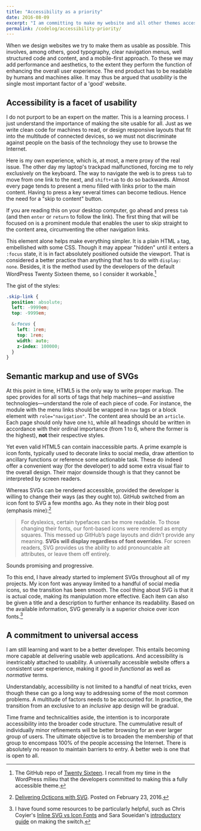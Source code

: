 ```yaml
---
title: "Accessibility as a priority"
date: 2016-08-09
excerpt: "I am committing to make my website and all other themes accessible to all users. Accessibility is a facet of usability."
permalink: /codelog/accessibility-priority/
---
```

When we design websites we try to make them as usable as possible. This involves, among others, good typography, clear navigation menus, well structured code and content, and a mobile-first approach. To these we may add performance and aesthetics, to the extent they perform the function of enhancing the overall user experience. The end product has to be readable by humans and machines alike. It may thus be argued that *usability* is the single most important factor of a 'good' website.

## Accessibility is a facet of usability

I do not purport to be an expert on the matter. This is a learning process. I just understand the importance of making the site usable for all. Just as we write clean code for machines to read, or design responsive layouts that fit into the multitude of connected devices, so we must not discriminate against people on the basis of the technology they use to browse the Internet.

Here is my own experience, which is, at most, a mere proxy of the real issue. The other day my laptop's trackpad malfunctioned, forcing me to rely exclusively on the keyboard. The way to navigate the web is to press `tab` to move from one link to the next, and `shift+tab` to do so backwards. Almost every page tends to present a menu filled with links prior to the main content. Having to press a key several times can become tedious. Hence the need for a "skip to content" button.

If you are reading this on your desktop computer, go ahead and press `tab` (and then `enter` or `return` to follow the link). The first thing that will be focused on is a prominent module that enables the user to skip straight to the content area, circumventing the other navigation links.

This element alone helps make everything simpler. It is a plain HTML `a` tag, embellished with some CSS. Though it may appear "hidden" until it enters a `:focus` state, it is in fact absolutely positioned outside the viewport. That is considered a better practice than anything that has to do with `display: none`. Besides, it is the method used by the developers of the default WordPress Twenty Sixteen theme, so I consider it workable.[^WPTwentySixteen]

The gist of the styles:

```scss
.skip-link {
  position: absolute;
  left: -9999em;
  top: -9999em;

  &:focus {
    left: 1rem;
    top: 1rem;
    width: auto;
    z-index: 100000;
  }
}
```

## Semantic markup and use of SVGs

At this point in time, HTML5 is the only way to write proper markup. The spec provides for all sorts of tags that help machines—and assistive technologies—understand the role of each piece of code. For instance, the module with the menu links should be wrapped in `nav` tags or a block element with `role="navigation"`. The content area should be an `article`. Each page should only have one `h1`, while all headings should be written in accordance with their ordinal importance (from 1 to 6, where the former is the highest), **not** their respective styles.

Yet even valid HTML5 can contain inaccessible parts. A prime example is icon fonts, typically used to decorate links to social media, draw attention to ancillary functions or reference some actionable task. These do indeed offer a convenient way (for the developer) to add some extra visual flair to the overall design. Their major downside though is that they cannot be interpreted by screen readers.

Whereas SVGs can be rendered accessible, provided the developer is willing to change their ways (as they ought to). GitHub switched from an icon font to SVG a few months ago. As they note in their blog post (emphasis mine):[^GitHubArticleSVG]

> For dyslexics, certain typefaces can be more readable. To those changing their fonts, our font-based icons were rendered as empty squares. This messed up GitHub’s page layouts and didn’t provide any meaning. **SVGs will display regardless of font overrides**. For screen readers, SVG provides us the ability to add pronouncable alt attributes, or leave them off entirely.

Sounds promising and progressive.

To this end, I have already started to implement SVGs throughout all of my projects. My icon font was anyway limited to a handful of social media icons, so the transition has been smooth. The cool thing about SVG is that it is actual code, making its manipulation more effective. Each item can also be given a title and a description to further enhance its readability. Based on the available information, SVG generally is a superior choice over icon fonts.[^SVGAccessibilityReading]

## A commitment to universal access

I am still learning and want to be a better developer. This entails becoming more capable at delivering usable web applications. And accessibility is inextricably attached to usability. A universally accessible website offers a consistent user experience, making it good in *functional* as well as *normative* terms.

Understandably, accessibility is not limited to a handful of neat tricks, even though these can go a long way to addressing some of the most common problems. A multitude of factors needs to be accounted for. In practice, the transition from an exclusive to an *inclusive* app design will be gradual.

Time frame and technicalities aside, the intention is to incorporate accessibility into the broader code structure. The cummulative result of individually minor refinements will be better browsing for an ever larger group of users. The ultimate objective is to broaden the membership of that group to encompass 100% of the people accessing the Internet. There is absolutely no reason to maintain barriers to entry. A better web is one that is open to all.

[^GitHubArticleSVG]: [Delivering Octicons with SVG]( https://github.com/blog/2112-delivering-octicons-with-svg). Posted on February 23, 2016.

[^WPTwentySixteen]: The GitHub repo of [Twenty Sixteen](https://github.com/WordPress/twentysixteen). I recall from my time in the WordPress milieu that the developers committed to making this a fully accessible theme.

[^SVGAccessibilityReading]: I have found some resources to be particularly helpful, such as Chris Coyier's [Inline SVG vs Icon Fonts](https://css-tricks.com/icon-fonts-vs-svg/) and Sara Soueidan's [introductory guide](https://sarasoueidan.com/blog/icon-fonts-to-svg/) on making the switch.
